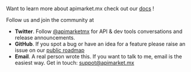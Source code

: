 Want to learn more about apimarket.mx check out our [docs](https://apimarket.mx/docs) !


Follow us and join the community at 

* **Twitter**. Follow [@apimarketmx](https://twitter.com/apimarketmx) for API & dev tools conversations and release announcements.
* **GitHub**. If you spot a bug or have an idea for a feature please raise an issue on our [public roadmap](https://github.com/orgs/api-market-company/projects/1/views/1)
* **Email**. A real person wrote this. If you want to talk to me, email is the easiest way. Get in touch: suppot@apimarket.mx
